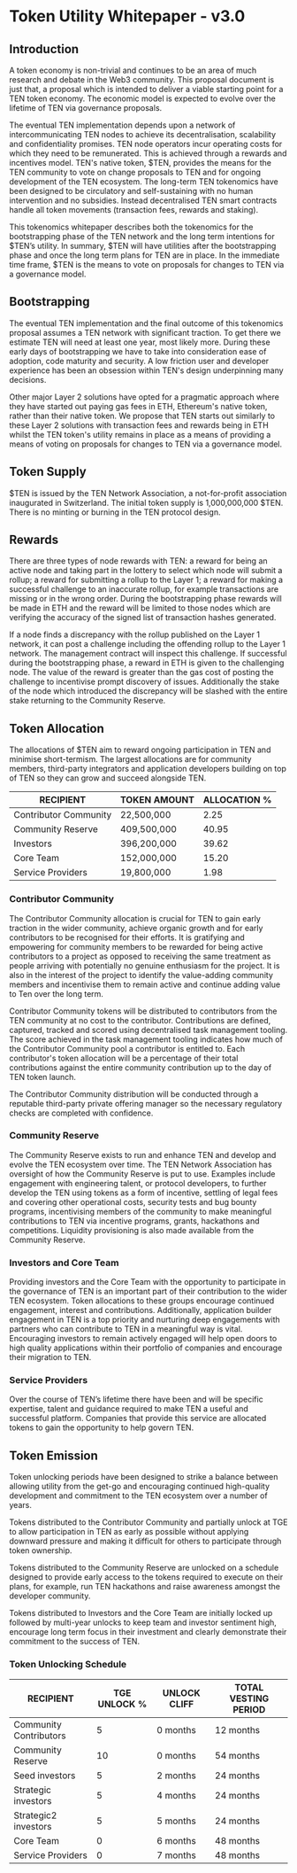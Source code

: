 # Token Utility Whitepaper - v3.0

## Introduction 
A token economy is non-trivial and continues to be an area of much research and debate in the Web3 community. This proposal document is just that, a proposal which is intended to deliver a viable starting point for a TEN token economy. The economic model is expected to evolve over the lifetime of TEN via governance proposals.

The eventual TEN implementation depends upon a network of intercommunicating TEN nodes to achieve its decentralisation, scalability and confidentiality promises. TEN node operators incur operating costs for which they need to be remunerated. This is achieved through a rewards and incentives model. TEN's native token, $TEN, provides the means for the TEN community to vote on change proposals to TEN and for ongoing development of the TEN ecosystem. The long-term TEN tokenomics have been designed to be circulatory and self-sustaining with no human intervention and no subsidies. Instead decentralised TEN smart contracts handle all token movements (transaction fees, rewards and staking).

This tokenomics whitepaper describes both the tokenomics for the bootstrapping phase of the TEN network and the long term intentions for $TEN’s utility. In summary, $TEN will have utilities after the bootstrapping phase and once the long term plans for TEN are in place. In the immediate time frame, $TEN is the means to vote on proposals for changes to TEN via a governance model.

## Bootstrapping

The eventual TEN implementation and the final outcome of this tokenomics proposal assumes a TEN network with significant traction. To get there we estimate TEN will need at least one year, most likely more. During these early days of bootstrapping we have to take into consideration ease of adoption, code maturity and security. A low friction user and developer experience has been an obsession within TEN's design underpinning many decisions.

Other major Layer 2 solutions have opted for a pragmatic approach where they have started out paying gas fees in ETH, Ethereum's native token, rather than their native token. We propose that TEN starts out similarly to these Layer 2 solutions with transaction fees and rewards being in ETH whilst the TEN token's utility remains in place as a means of providing a means of voting on proposals for changes to TEN via a governance model.

## Token Supply

$TEN is issued by the TEN Network Association, a not-for-profit association inaugurated in Switzerland. The initial token supply is 1,000,000,000 $TEN. There is no minting or burning in the TEN protocol design.

## Rewards
There are three types of node rewards with TEN: a reward for being an active node and taking part in the lottery to select which node will submit a rollup; a reward for submitting a rollup to the Layer 1; a reward for making a successful challenge to an inaccurate rollup, for example transactions are missing or in the wrong order. During the bootstrapping phase rewards will be made in ETH and the reward will be limited to those nodes which are verifying the accuracy of the signed list of transaction hashes generated.

If a node finds a discrepancy with the rollup published on the Layer 1 network, it can post a challenge including the offending rollup to the Layer 1 network. The management contract will inspect this challenge. If successful during the bootstrapping phase, a reward in ETH is given to the challenging node. The value of the reward is greater than the gas cost of posting the challenge to incentivise prompt discovery of issues. Additionally the stake of the node which introduced the discrepancy will be slashed with the entire stake returning to the Community Reserve.

## Token Allocation

The allocations of $TEN aim to reward ongoing participation in TEN and minimise short-termism. The largest allocations are for community members, third-party integrators and application developers building on top of TEN so they can grow and succeed alongside TEN.

| RECIPIENT             | TOKEN AMOUNT   | ALLOCATION % |
|-----------------------|----------------|--------------|
| Contributor Community | 22,500,000     | 2.25         |
| Community Reserve     | 409,500,000    | 40.95        |
| Investors             | 396,200,000    | 39.62        |
| Core Team             | 152,000,000    | 15.20        |
| Service Providers     | 19,800,000     | 1.98         |


### Contributor Community
The Contributor Community allocation is crucial for TEN to gain early traction in the wider community, achieve organic growth and for early contributors to be recognised for their efforts. It is gratifying and empowering for community members to be rewarded for being active contributors to a project as opposed to receiving the same treatment as people arriving with potentially no genuine enthusiasm for the project. It is also in the interest of the project to identify the value-adding community members and incentivise them to remain active and continue adding value to Ten over the long term.

Contributor Community tokens will be distributed to contributors from the TEN community at no cost to the contributor. Contributions are defined, captured, tracked and scored using decentralised task management tooling. The score achieved in the task management tooling indicates how much of the Contributor Community pool a contributor is entitled to. Each contributor's token allocation will be a percentage of their total contributions against the entire community contribution up to the day of TEN token launch.

The Contributor Community distribution will be conducted through a reputable third-party private offering manager so the necessary regulatory checks are completed with confidence. 

### Community Reserve
The Community Reserve exists to run and enhance TEN and develop and evolve the TEN ecosystem over time.  The TEN Network Association has oversight of how the Community Reserve is put to use. Examples include engagement with engineering talent, or protocol developers, to further develop the TEN using tokens as a form of incentive, settling of legal fees and covering other operational costs, security tests and bug bounty programs, incentivising members of the community to make meaningful contributions to TEN via incentive programs, grants, hackathons and competitions. Liquidity provisioning is also made available from the Community Reserve.

### Investors and Core Team
Providing investors and the Core Team with the opportunity to participate in the governance of TEN is an important part of their contribution to the wider TEN ecosystem. Token allocations to these groups encourage continued engagement, interest and contributions. Additionally, application builder engagement in TEN is a top priority and nurturing deep engagements with partners who can contribute to TEN in a meaningful way is vital. Encouraging investors to remain actively engaged will help open doors to high quality applications within their portfolio of companies and encourage their migration to TEN.

### Service Providers
Over the course of TEN’s lifetime there have been and will be specific expertise, talent and guidance required to make TEN a useful and successful platform. Companies that provide this service are allocated tokens to gain the opportunity to help govern TEN.

## Token Emission
Token unlocking periods have been designed to strike a balance between allowing utility from the get-go and encouraging continued high-quality development and commitment to the TEN ecosystem over a number of years.

Tokens distributed to the Contributor Community and partially unlock at TGE to allow participation in TEN as early as possible without applying downward pressure and making it difficult for others to participate through token ownership.  

Tokens distributed to the Community Reserve are unlocked on a schedule designed to provide early access to the tokens required to execute on their plans, for example, run TEN hackathons and raise awareness amongst the developer community.

Tokens distributed to Investors and the Core Team are initially locked up followed by multi-year unlocks to keep team and investor sentiment high, encourage long term focus in their investment and clearly demonstrate their commitment to the success of TEN.


### Token Unlocking Schedule

| RECIPIENT             | TGE UNLOCK % | UNLOCK CLIFF    | TOTAL VESTING PERIOD        |
|-----------------------|--------------|-----------------|-----------------------------|
| Community Contributors| 5            | 0 months        | 12 months                   |
| Community Reserve     | 10           | 0 months        | 54 months                   |
| Seed investors        | 5            | 2 months        | 24 months                   |
| Strategic investors   | 5            | 4 months        | 24 months                   |
| Strategic2 investors  | 5            | 5 months        | 24 months                   |
| Core Team             | 0            | 6 months        | 48 months                   |
| Service Providers     | 0            | 7 months        | 48 months                   |




